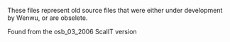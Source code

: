 These files represent old source files that were either under development by Wenwu, or are obselete.

Found from the osb\_03\_2006 ScalIT version